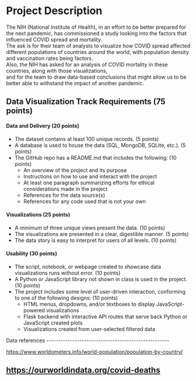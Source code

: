 # Project Description
The NIH (National Institute of Health), in an effort to be better prepared for the next pandemic, has commissioned a study looking into the factors that influenced COVID spread and mortality.                
The ask is for their team of analysts to visualize how COVID spread affected different populations of countries around the world, with population density and vaccination rates being factors.                           
Also, the NIH has asked for an analysis of COVID mortality in these countries, along with those visualizations,                  
and for the team to draw data-based conclusions that might allow us to be better able to withstand the impact of another pandemic.

## Data Visualization Track Requirements (75 points)

#### Data and Delivery (20 points)
* The dataset contains at least 100 unique records. (5 points)
* A database is used to house the data (SQL, MongoDB, SQLite, etc.). (5 points)
* The GitHub repo has a README.md that includes the following: (10 points)
  * An overview of the project and its purpose
  * Instructions on how to use and interact with the project
  * At least one paragraph summarizing efforts for ethical considerations made in the project
  * References for the data source(s)
  * References for any code used that is not your own

#### Visualizations (25 points)
* A minimum of three unique views present the data. (10 points)
* The visualizations are presented in a clear, digestible manner. (5 points)
* The data story is easy to interpret for users of all levels. (10 points)

#### Usability (30 points) 
* The script, notebook, or webpage created to showcase data visualizations runs without error. (10 points)
* A Python or JavaScript library not shown in class is used in the project. (10 points)
* The project includes some level of user-driven interaction, conforming to one of the following designs: (10 points)
  * HTML menus, dropdowns, and/or textboxes to display JavaScript-powered visualizations
  * Flask backend with interactive API routes that serve back Python or JavaScript created plots
  * Visualizations created from user-selected filtered data

Data references ----------------------------------------------------

https://www.worldometers.info/world-population/population-by-country/

https://ourworldindata.org/covid-deaths
---------------------------------------------------------------------
